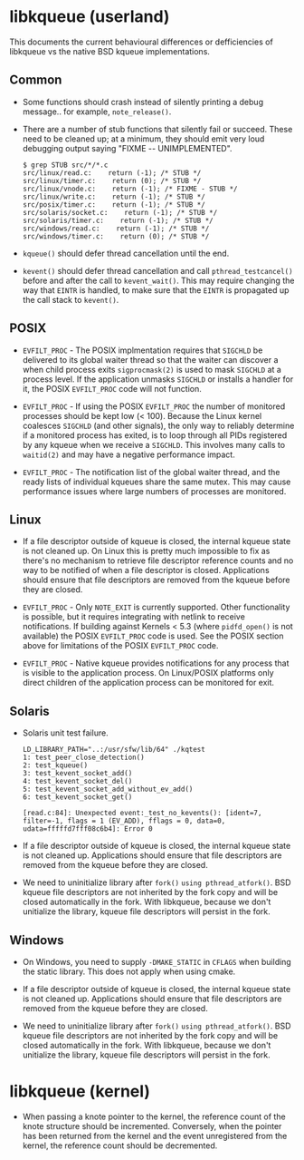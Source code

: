  # libkqueue (userland)

 This documents the current behavioural differences or defficiencies of
 libkqueue vs the native BSD kqueue implementations.

 ## Common

 * Some functions should crash instead of silently printing a debug
   message.. for example, `note_release()`.

 * There are a number of stub functions that silently fail or succeed.
   These need to be cleaned up; at a minimum, they should emit very loud
   debugging output saying "FIXME -- UNIMPLEMENTED".
   ```
   $ grep STUB src/*/*.c
   src/linux/read.c:    return (-1); /* STUB */
   src/linux/timer.c:    return (0); /* STUB */
   src/linux/vnode.c:    return (-1); /* FIXME - STUB */
   src/linux/write.c:    return (-1); /* STUB */
   src/posix/timer.c:    return (-1); /* STUB */
   src/solaris/socket.c:    return (-1); /* STUB */
   src/solaris/timer.c:    return (-1); /* STUB */
   src/windows/read.c:    return (-1); /* STUB */
   src/windows/timer.c:    return (0); /* STUB */
   ```

 * `kqueue()` should defer thread cancellation until the end.

 * `kevent()` should defer thread cancellation and call `pthread_testcancel()`
   before and after the call to `kevent_wait()`. This may require changing the
   way that `EINTR` is handled, to make sure that the `EINTR` is propagated up
   the call stack to `kevent()`.

 ## POSIX

 * `EVFILT_PROC` - The POSIX implmentation requires that `SIGCHLD`
    be delivered to its global waiter thread so that the waiter can discover a
    when child process exits  `sigprocmask(2)` is used to mask `SIGCHLD` at a process
    level.  If the application unmasks `SIGCHLD` or installs a handler for it,
    the POSIX `EVFILT_PROC` code will not function.

 * `EVFILT_PROC` - If using the POSIX `EVFILT_PROC` the number of monitored
    processes should be kept low (< 100).  Because the Linux kernel coalesces
    `SIGCHLD` (and other signals), the only way to reliably determine if a
    monitored process has exited, is to loop through all PIDs registered by any
    kqueue when we receive a `SIGCHLD`.  This involves many calls to `waitid(2)`
    and may have a negative performance impact.

 * `EVFILT_PROC` - The notification list of the global waiter thread, and the
    ready lists of individual kqueues share the same mutex.  This may cause
    performance issues where large numbers of processes are monitored.

 ## Linux

 * If a file descriptor outside of kqueue is closed, the internal kqueue
   state is not cleaned up.  On Linux this is pretty much impossible to
   fix as there's no mechanism to retrieve file descriptor reference
   counts and no way to be notified of when a file descriptor is closed.
   Applications should ensure that file descriptors are removed from
   the kqueue before they are closed.

 * `EVFILT_PROC` - Only `NOTE_EXIT` is currently supported.  Other
   functionality is possible, but it requires integrating with netlink to
   receive notifications.
   If building against Kernels < 5.3 (where `pidfd_open()` is not available)
   the POSIX `EVFILT_PROC` code is used.  See the POSIX section above for
   limitations of the POSIX `EVFILT_PROC` code.

  * `EVFILT_PROC` - Native kqueue provides notifications for any process that
   is visible to the application process.  On Linux/POSIX platforms only direct
   children of the application process can be monitored for exit.

 ## Solaris

 * Solaris unit test failure.
   ```
   LD_LIBRARY_PATH="..:/usr/sfw/lib/64" ./kqtest
   1: test_peer_close_detection()
   2: test_kqueue()
   3: test_kevent_socket_add()
   4: test_kevent_socket_del()
   5: test_kevent_socket_add_without_ev_add()
   6: test_kevent_socket_get()

   [read.c:84]: Unexpected event:_test_no_kevents(): [ident=7, filter=-1, flags = 1 (EV_ADD), fflags = 0, data=0, udata=fffffd7fff08c6b4]: Error 0
   ```
  * If a file descriptor outside of kqueue is closed, the internal kqueue
   state is not cleaned up.
   Applications should ensure that file descriptors are removed from
   the kqueue before they are closed.

 * We need to uninitialize library after `fork()` `using pthread_atfork()`.
   BSD kqueue file descriptors are not inherited by the fork copy and
   will be closed automatically in the fork.  With libkqueue, because
   we don't unitialize the library, kqueue file descriptors will persist
   in the fork.

 ## Windows

 * On Windows, you need to supply `-DMAKE_STATIC` in `CFLAGS` when building the
   static library. This does not apply when using cmake.

 * If a file descriptor outside of kqueue is closed, the internal kqueue
   state is not cleaned up.
   Applications should ensure that file descriptors are removed from
   the kqueue before they are closed.

 * We need to uninitialize library after `fork()` `using pthread_atfork()`.
   BSD kqueue file descriptors are not inherited by the fork copy and
   will be closed automatically in the fork.  With libkqueue, because
   we don't unitialize the library, kqueue file descriptors will persist
   in the fork.

# libkqueue (kernel)

 * When passing a knote pointer to the kernel, the reference count of
   the knote structure should be incremented. Conversely, when the pointer
   has been returned from the kernel and the event unregistered from the
   kernel, the reference count should be decremented.
